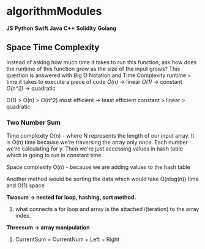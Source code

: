 # algorithmModules

**JS** **Python** **Swift** **Java** **C++** **Solidity** **Golang**

## Space Time Complexity

Instead of asking how much time it takes to run this function, ask how does the runtime of this function grow as the size of the input grows?
This question is answered with Big O Notation and Time Complexity
runtime = time it takes to execute a piece of code
*O(n)* -> linear 
*O(1)* -> constant
*O(n^2)* -> quadratic

O(1) > O(n) > O(n^2)
most efficient -> least efficient
constant > linear > quadratic

### Two Number Sum
Time complexity O(n) - where N represents the length of our input array. 
It is O(n) time because we're traversing the array only once. 
Each number we're calculating for y. 
Then we're just accessing values in hash table which in going to run in constant time. 

Space complexity O(n) - because we are adding values to the hash table

Another method would be sorting the data which would take O(nlog(n)) time and O(1) space.

**Twosum -> nested for loop, hashing, sort method.**
1. what connects a for loop and array is the attached i(teration) to the array index.

**Threesum -> array manipulation**
1. CurrentSum = CurrentNum + Left + Right








